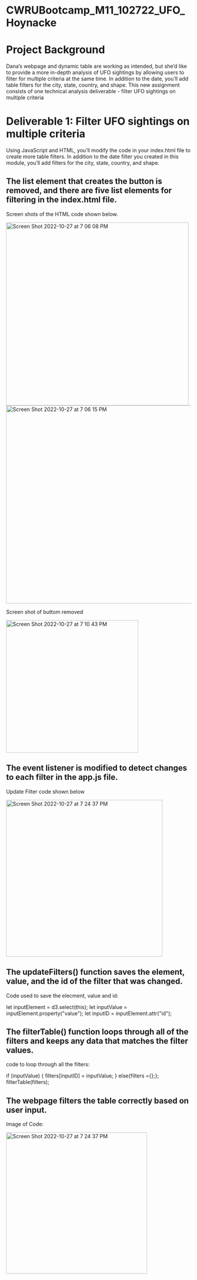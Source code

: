 # CWRUBootcamp_M11_102722_UFO_Hoynacke
# Project Background
Dana’s webpage and dynamic table are working as intended, but she’d like to provide a more in-depth analysis of UFO sightings by allowing users to filter for multiple criteria at the same time. In addition to the date, you’ll add table filters for the city, state, country, and shape.
This new assignment consists of one technical analysis deliverable - filter UFO sightings on multiple criteria

# Deliverable 1: Filter UFO sightings on multiple criteria
Using JavaScript and HTML, you’ll modify the code in your index.html file to create more table filters. In addition to the date filter you created in this module, you’ll add filters for the city, state, country, and shape.

## The list element that creates the button is removed, and there are five list elements for filtering in the index.html file.
Screen shots of the HTML code shown below. 

<img width="496" alt="Screen Shot 2022-10-27 at 7 06 08 PM" src="https://user-images.githubusercontent.com/111096384/198415727-0088fce3-80ec-43a6-8b89-8e160f76c586.png">

<img width="537" alt="Screen Shot 2022-10-27 at 7 06 15 PM" src="https://user-images.githubusercontent.com/111096384/198415744-8ac6ce6b-1f52-48c5-9364-3d2a404442a4.png">

Screen shot of buttom removed

<img width="359" alt="Screen Shot 2022-10-27 at 7 10 43 PM" src="https://user-images.githubusercontent.com/111096384/198415785-edaf140f-b674-45eb-b4f3-c3198c1c2713.png">

## The event listener is modified to detect changes to each filter in the app.js file.
Update Filter code shown below 

<img width="425" alt="Screen Shot 2022-10-27 at 7 24 37 PM" src="https://user-images.githubusercontent.com/111096384/198416011-f3b2e6fd-f39e-47aa-905a-812da2148194.png">

## The updateFilters() function saves the element, value, and the id of the filter that was changed. 
Code used to save the elecment, value and id: 

let inputElement = d3.select(this);
let inputValue = inputElement.property("value");
let inputID = inputElement.attr("id");

## The filterTable() function loops through all of the filters and keeps any data that matches the filter values.
code to loop through all the filters: 

if (inputValue) {
filters[inputID] = inputValue;
} else{filters ={};};
filterTable(filters);

## The webpage filters the table correctly based on user input.
Image of Code: 

<img width="383" alt="Screen Shot 2022-10-27 at 7 24 37 PM" src="https://user-images.githubusercontent.com/111096384/198416330-2f97bd5e-1798-4d0e-971e-dbead4db75bf.png">

